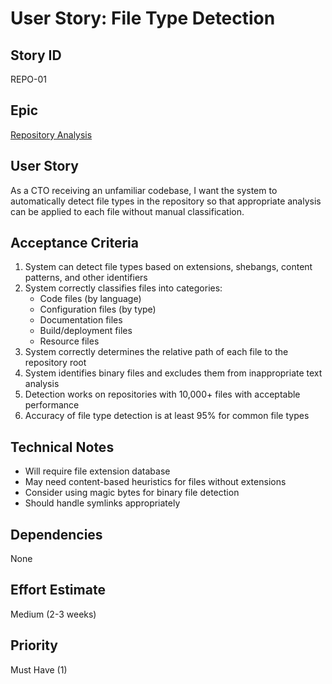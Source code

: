 # User Story: File Type Detection

## Story ID
REPO-01

## Epic
[Repository Analysis](epic.md)

## User Story
As a CTO receiving an unfamiliar codebase, I want the system to automatically detect file types in the repository so that appropriate analysis can be applied to each file without manual classification.

## Acceptance Criteria
1. System can detect file types based on extensions, shebangs, content patterns, and other identifiers
2. System correctly classifies files into categories:
   - Code files (by language)
   - Configuration files (by type)
   - Documentation files
   - Build/deployment files
   - Resource files
3. System correctly determines the relative path of each file to the repository root
4. System identifies binary files and excludes them from inappropriate text analysis
5. Detection works on repositories with 10,000+ files with acceptable performance
6. Accuracy of file type detection is at least 95% for common file types

## Technical Notes
- Will require file extension database
- May need content-based heuristics for files without extensions
- Consider using magic bytes for binary file detection
- Should handle symlinks appropriately

## Dependencies
None

## Effort Estimate
Medium (2-3 weeks)

## Priority
Must Have (1)